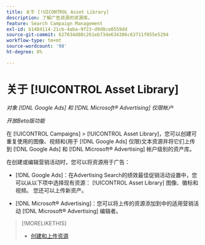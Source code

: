 ```yaml
---
title: 关于 [!UICONTROL Asset Library]
description: 了解广告资源的资源库。
feature: Search Campaign Management
exl-id: b1484114-21cb-4aba-9f23-d9d8ce0559dd
source-git-commit: 627034d80c261eb73de634306c63711f055e5294
workflow-type: tm+mt
source-wordcount: '98'
ht-degree: 0%

---
```


# 关于 [!UICONTROL Asset Library]

<!-- Combine with "Create" page into one page? -->

*对象 [!DNL Google Ads] 和 [!DNL Microsoft® Advertising] 仅限帐户*

*开放Beta版功能*

在 [!UICONTROL Campaigns] > [!UICONTROL Asset Library]，您可以创建可重复使用的图像、视频和(用于 [!DNL Google Ads] 仅限)文本资源并将它们上传到 [!DNL Google Ads] 和 [!DNL Microsoft® Advertising] 帐户级别的资产库。

在创建或编辑营销活动时，您可以将资源用于广告：

* [!DNL Google Ads]：在Advertising Search的绩效最佳促销活动设置中，您可以从以下项中选择现有资源： [!UICONTROL Asset Library] 图像、徽标和视频。 您还可以上传新资产。

* [!DNL Microsoft® Advertising]：您可以将上传的资源添加到中的适用营销活动 [!DNL Microsoft® Advertising] 编辑者。

>[!MORELIKETHIS]
>
>* [创建和上传资源](asset-create.md)
